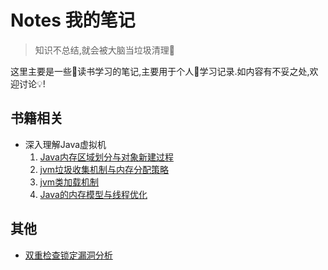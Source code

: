 # Notes 我的笔记

> 知识不总结,就会被大脑当垃圾清理:rocket:                    

这里主要是一些:book:读书学习的笔记,主要用于个人:pencil:学习记录.如内容有不妥之处,欢迎讨论:bulb:!

## 书籍相关

- 深入理解Java虚拟机
    1. [Java内存区域划分与对象新建过程](./深入理解Java虚拟机读书笔记/Java内存区域划分.md)
    2. [jvm垃圾收集机制与内存分配策略](./深入理解Java虚拟机读书笔记/jvm垃圾收集与内存回收策略.md)
    3. [jvm类加载机制](./深入理解Java虚拟机读书笔记/jvm类加载机制.md)
    4. [Java的内存模型与线程优化](./深入理解Java虚拟机读书笔记/Java内存模型与线程.md)


## 其他

- [双重检查锁定漏洞分析](双重检查锁定漏洞分析笔记.md)
